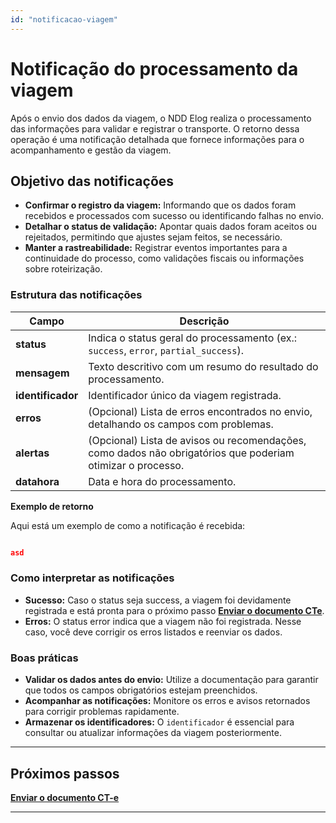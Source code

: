 ```yaml
---
id: "notificacao-viagem"
---
```


# Notificação do processamento da viagem

Após o envio dos dados da viagem, o NDD Elog realiza o processamento das informações para validar e registrar o transporte. O retorno dessa operação é uma notificação detalhada que fornece informações para o acompanhamento e gestão da viagem.

## Objetivo das notificações

- **Confirmar o registro da viagem:** Informando que os dados foram recebidos e processados com sucesso ou identificando falhas no envio.
- **Detalhar o status de validação:** Apontar quais dados foram aceitos ou rejeitados, permitindo que ajustes sejam feitos, se necessário.
- **Manter a rastreabilidade:** Registrar eventos importantes para a continuidade do processo, como validações fiscais ou informações sobre roteirização.

### Estrutura das notificações

| **Campo**         | **Descrição**                                                                                              |
| ----------------- | ---------------------------------------------------------------------------------------------------------- |
| **status**        | Indica o status geral do processamento (ex.: `success`, `error`, `partial_success`).                       |
| **mensagem**      | Texto descritivo com um resumo do resultado do processamento.                                              |
| **identificador** | Identificador único da viagem registrada.                                                                  |
| **erros**         | (Opcional) Lista de erros encontrados no envio, detalhando os campos com problemas.                        |
| **alertas**       | (Opcional) Lista de avisos ou recomendações, como dados não obrigatórios que poderiam otimizar o processo. |
| **datahora**      | Data e hora do processamento.                                                                              |

**Exemplo de retorno**

Aqui está um exemplo de como a notificação é recebida:


```JSON

asd

```

### Como interpretar as notificações

- **Sucesso:** Caso o status seja success, a viagem foi devidamente registrada e está pronta para o próximo passo [**Enviar o documento CTe**](./envio-cte).
- **Erros:** O status error indica que a viagem não foi registrada. Nesse caso, você deve corrigir os erros listados e reenviar os dados.

### Boas práticas
- **Validar os dados antes do envio:** Utilize a documentação para garantir que todos os campos obrigatórios estejam preenchidos.
- **Acompanhar as notificações:** Monitore os erros e avisos retornados para corrigir problemas rapidamente.
- **Armazenar os identificadores:** O `identificador` é essencial para consultar ou atualizar informações da viagem posteriormente.

---
## **Próximos passos**

[**Enviar o documento CT-e**](./envio-cte)

---

